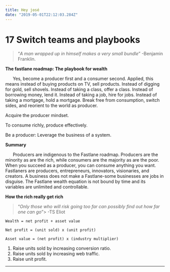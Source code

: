 ```yaml
---
title: Hey josé
date: "2019-05-01T22:12:03.284Z"
---
```


# **17 Switch teams and playbooks**

> “_A man wrapped up in himself makes a very small bundle_” -Benjamin Franklin.

**The fastlane roadmap: The playbook for wealth**

&nbsp;&nbsp;&nbsp;&nbsp;&nbsp;&nbsp;Yes, become a producer first and a consumer second. Applied, this means instead of buying products on TV, sell products. Instead of digging for gold, sell shovels. Instead of taking a class, offer a class. Instead of borrowing money, lend it. Instead of taking a job, hire for jobs. Instead of taking a mortgage, hold a mortgage. Break free from consumption, switch sides, and reorient to the world as producer.

Acquire the producer mindset.

To consume richly, produce effectively.

Be a producer: Leverage the business of a system.

**Summary**

&nbsp;&nbsp;&nbsp;&nbsp;&nbsp;&nbsp;Producers are indigenous to the Fastlane roadmap. Producers are the minority as are the rich, while consumers are the majority as are the poor. When you succeed as a producer, you can consume anything you want. Fastlaners are producers, entrepreneurs, innovators, visionaries, and creators. A business does not make a Fastlane-some businesses are jobs in disguise. The Fastlane wealth equation is not bound by time and its variables are unlimited and controllable.

**How the rich really get rich**

> “_Only those who will risk going too far can possibly find out how far one can go_”> -TS Eliot

`Wealth = net profit + asset value`

`Net profit = (unit sold) x (unit profit)`

`Asset value = (net profit) x (industry multiplier)`

1. Raise units sold by increasing conversion ratio.
2. Raise units sold by increasing web traffic.
3. Raise unit profit.

---
